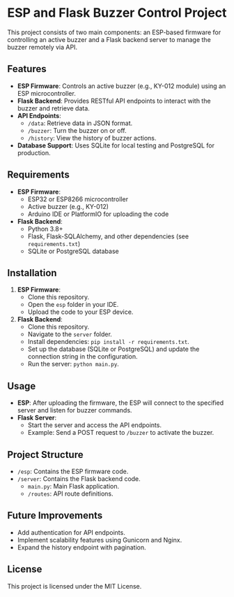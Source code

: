 <div style="text-align: left;">

# ESP and Flask Buzzer Control Project

This project consists of two main components: an ESP-based firmware for controlling an active buzzer and a Flask backend server to manage the buzzer remotely via API.

## Features
- **ESP Firmware**: Controls an active buzzer (e.g., KY-012 module) using an ESP microcontroller.
- **Flask Backend**: Provides RESTful API endpoints to interact with the buzzer and retrieve data.
- **API Endpoints**:
  - `/data`: Retrieve data in JSON format.
  - `/buzzer`: Turn the buzzer on or off.
  - `/history`: View the history of buzzer actions.
- **Database Support**: Uses SQLite for local testing and PostgreSQL for production.

## Requirements
- **ESP Firmware**:
  - ESP32 or ESP8266 microcontroller
  - Active buzzer (e.g., KY-012)
  - Arduino IDE or PlatformIO for uploading the code
- **Flask Backend**:
  - Python 3.8+
  - Flask, Flask-SQLAlchemy, and other dependencies (see `requirements.txt`)
  - SQLite or PostgreSQL database

## Installation
1. **ESP Firmware**:
   - Clone this repository.
   - Open the `esp` folder in your IDE.
   - Upload the code to your ESP device.
2. **Flask Backend**:
   - Clone this repository.
   - Navigate to the `server` folder.
   - Install dependencies: `pip install -r requirements.txt`.
   - Set up the database (SQLite or PostgreSQL) and update the connection string in the configuration.
   - Run the server: `python main.py`.

## Usage
- **ESP**: After uploading the firmware, the ESP will connect to the specified server and listen for buzzer commands.
- **Flask Server**:
  - Start the server and access the API endpoints.
  - Example: Send a POST request to `/buzzer` to activate the buzzer.

## Project Structure
- `/esp`: Contains the ESP firmware code.
- `/server`: Contains the Flask backend code.
  - `main.py`: Main Flask application.
  - `/routes`: API route definitions.

## Future Improvements
- Add authentication for API endpoints.
- Implement scalability features using Gunicorn and Nginx.
- Expand the history endpoint with pagination.

## License
This project is licensed under the MIT License.

</div>
